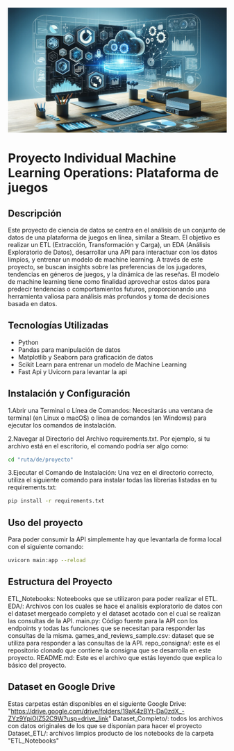 ![Data Science and Gaming](https://github.com/nicoMusante/API_Steam/blob/main/Data_Analitics.png?raw=true)

# Proyecto Individual Machine Learning Operations: Plataforma de juegos

## Descripción
Este proyecto de ciencia de datos se centra en el análisis de un conjunto de datos de una plataforma de juegos en línea, similar a Steam. El objetivo es realizar un ETL (Extracción, Transformación y Carga), un EDA (Análisis Exploratorio de Datos), desarrollar una API para interactuar con los datos limpios, y entrenar un modelo de machine learning. A través de este proyecto, se buscan insights sobre las preferencias de los jugadores, tendencias en géneros de juegos, y la dinámica de las reseñas. El modelo de machine learning tiene como finalidad aprovechar estos datos para predecir tendencias o comportamientos futuros, proporcionando una herramienta valiosa para análisis más profundos y toma de decisiones basada en datos.

## Tecnologías Utilizadas
- Python
- Pandas para manipulación de datos
- Matplotlib y Seaborn para graficación de datos
- Scikit Learn para entrenar un modelo de Machine Learning
- Fast Api y Uvicorn para levantar la api

## Instalación y Configuración

1.Abrir una Terminal o Línea de Comandos: Necesitarás una ventana de terminal (en Linux o macOS) o línea de comandos (en Windows) para ejecutar los comandos de instalación.

2.Navegar al Directorio del Archivo requirements.txt. Por ejemplo, si tu archivo está en el escritorio, el comando podría ser algo como:
```bash
cd "ruta/de/proyecto"
``` 

3.Ejecutar el Comando de Instalación: Una vez en el directorio correcto, utiliza el siguiente comando para instalar todas las librerías listadas en tu requirements.txt:
```bash
pip install -r requirements.txt 
```

## Uso del proyecto

Para poder consumir la API simplemente hay que levantarla de forma local con el siguiente comando: 
```bash
uvicorn main:app --reload
```

## Estructura del Proyecto

ETL_Notebooks: Noteebooks que se utilizaron para poder realizar el ETL.
EDA/: Archivos con los cuales se hace el analisis exploratorio de datos con el dataset mergeado completo y el dataset acotado con el cual se realizan las consultas de la API.
main.py: Código fuente para la API con los endpoints y todas las funciones que se necesitan para responder las consultas de la misma.
games_and_reviews_sample.csv: dataset que se utiliza para responder a las consultas de la API.
repo_consigna/: este es el repositorio clonado que contiene la consigna que se desarrolla en este proyecto. 
README.md: Este es el archivo que estás leyendo que explica lo básico del proyecto.

## Dataset en Google Drive  

Estas carpetas están disponibles en el siguiente Google Drive: 
"https://drive.google.com/drive/folders/19aK4zBYt-Da0zdX_-ZYz9YpiOIZ52C9W?usp=drive_link"
Dataset_Completo/: todos los archivos con datos originales de los que se disponían para hacer el proyecto
Dataset_ETL/: archivos limpios producto de los notebooks de la carpeta "ETL_Notebooks"

